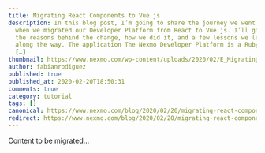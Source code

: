 ```yaml
---
title: Migrating React Components to Vue.js
description: In this blog post, I’m going to share the journey we went through
  when we migrated our Developer Platform from React to Vue.js. I’ll go through
  the reasons behind the change, how we did it, and a few lessons we learned
  along the way. The application The Nexmo Developer Platform is a Ruby on Rails
  […]
thumbnail: https://www.nexmo.com/wp-content/uploads/2020/02/E_Migrating-to-Vue-js_1200x600.png
author: fabianrodiguez
published: true
published_at: 2020-02-20T18:50:31
comments: true
category: tutorial
tags: []
canonical: https://www.nexmo.com/blog/2020/02/20/migrating-react-components-to-vue-js-dr
redirect: https://www.nexmo.com/blog/2020/02/20/migrating-react-components-to-vue-js-dr
---
```

Content to be migrated...